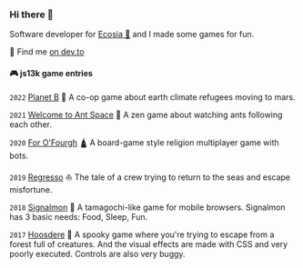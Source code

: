 ### Hi there 👋

Software developer for [Ecosia 🌳](https://ecosia.org/) and I made some games for fun.

📝 Find me [on dev.to](https://dev.to/mrlopis)

#### 🎮 js13k game entries

`2022` [Planet B](https://lopis.github.io/mars/) 🔴 A co-op game about earth climate refugees moving to mars.

`2021` [Welcome to Ant Space](https://js13kgames.com/entries/ant-space) 🐜 A zen game about watching ants following each other.

`2020` [For O'Fourgh](https://js13kgames.com/entries/for-ofoughr) 🛕 A board-game style religion multiplayer game with bots.

`2019` [Regresso](https://js13kgames.com/entries/regresso) ⛵️ The tale of a crew trying to return to the seas and escape misfortune.

`2018` [Signalmon](https://js13kgames.com/entries/signalmon) 🍖 A tamagochi-like game for mobile browsers. Signalmon has 3 basic needs: Food, Sleep, Fun.

`2017` [Hoosdere](https://js13kgames.com/entries/hoosdere) 🐺 A spooky game where you're trying to escape from a forest full of creatures. And the visual effects are made with CSS and very poorly executed. Controls are also very buggy.
